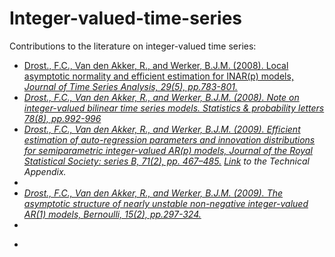 # Integer-valued-time-series
Contributions to the literature on integer-valued time series:
<ul>
 <li> <a href="[https://doi.org/10.1111/j.1467-9868.2008.00687.x](https://doi.org/10.1111/j.1467-9892.2008.00581.x)" target="_blank"  rel="noopener noreferrer">
 Drost., F.C., Van den Akker, R., and Werker, B.J.M. (2008). Local asymptotic normality and efficient estimation for INAR(p) models, <i>Journal of Time Series Analysis, 29(5), pp.783-801.</a>
  <li>   <a href="[[https://doi.org/10.1111/j.1467-9868.2008.00687.x](https://doi.org/10.1016/j.spl.2007.10.008)]([https://doi.org/10.1111/j.1467-9892.2008.00581.x](https://doi.org/10.1016/j.spl.2007.10.008))" target="_blank"  rel="noopener noreferrer">
    Drost., F.C., Van den Akker, R., and Werker, B.J.M. (2008).
    Note on integer-valued bilinear time series models.
 Statistics & probability letters 78(8), pp.992-996
  <li> <a href="https://doi.org/10.1111/j.1467-9868.2008.00687.x" target="_blank"  rel="noopener noreferrer">
 Drost., F.C., Van den Akker, R., and Werker, B.J.M. (2009). Efficient estimation of auto-regression parameters
and innovation distributions for semiparametric integer-valued AR(p) models, <i>Journal of the Royal Statistical Society: series B, 71(2), pp. 467–485.</a>
<a href="https://github.com/ramonVDAKKER/integer-valued-time-series/blob/main/DvdAW%20(2009%3B%20JRSBB)%20-%20Technical%20Appendix.pdf"  target="_blank"  rel="noopener noreferrer">Link</a> to the Technical Appendix. 
<li>
 <li>
  <a href="https://doi.org/10.3150/08-BEJ153" target="_blank"  rel="noopener noreferrer">
 Drost., F.C., Van den Akker, R., and Werker, B.J.M. (2009). The asymptotic structure of nearly unstable non-negative integer-valued AR(1) models, <i>Bernoulli,  15(2), pp.297-324.</a>
  <li>
   <li>
 <ul>
  
